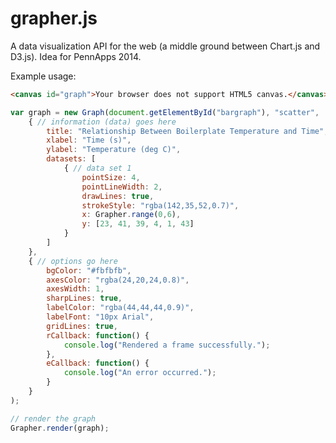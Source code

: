 grapher.js
==========

A data visualization API for the web (a middle ground between Chart.js and D3.js). Idea for PennApps 2014.

Example usage: 
```HTML
<canvas id="graph">Your browser does not support HTML5 canvas.</canvas>
```
```JavaScript
var graph = new Graph(document.getElementById("bargraph"), "scatter",
	{ // information (data) goes here
		title: "Relationship Between Boilerplate Temperature and Time",
		xlabel: "Time (s)",
		ylabel: "Temperature (deg C)",
		datasets: [
			{ // data set 1
				pointSize: 4,
				pointLineWidth: 2,
				drawLines: true,
				strokeStyle: "rgba(142,35,52,0.7)",
				x: Grapher.range(0,6),
				y: [23, 41, 39, 4, 1, 43]
			}
		]
	},
	{ // options go here
		bgColor: "#fbfbfb",
		axesColor: "rgba(24,20,24,0.8)",
		axesWidth: 1,
		sharpLines: true,
		labelColor: "rgba(44,44,44,0.9)",
		labelFont: "10px Arial",
		gridLines: true,
		rCallback: function() { 
			console.log("Rendered a frame successfully.");
		},
		eCallback: function() {
			console.log("An error occurred.");
		}
	}
);

// render the graph
Grapher.render(graph);
```
